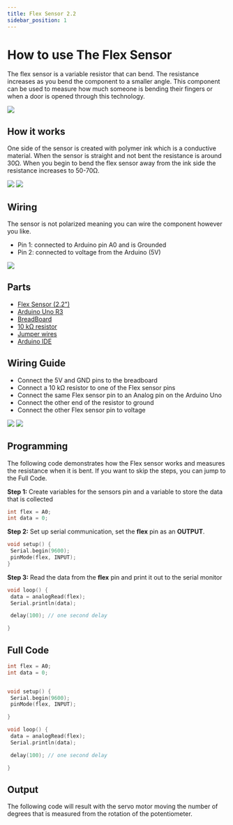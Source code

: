 ```yaml
---
title: Flex Sensor 2.2
sidebar_position: 1
---
```


# How to use The Flex Sensor

The flex sensor is a variable resistor that can bend. The resistance increases as you bend the component to a smaller angle. This component can be used to measure how much someone is bending their fingers or when a door is opened through this technology.


![](/img/docs/product_guide/2290(1).jpg)

## How it works
One side of the sensor is created with polymer ink which is a conductive material. When the sensor is straight and not bent the resistance is around 30Ω. When you begin to bend the flex sensor away from the ink side the resistance increases to 50-70Ω.

![](/img/docs/product_guide/2290(2).jpg) ![](/img/docs/product_guide/2290(3).jpg)

## Wiring
The sensor is not polarized meaning you can wire the component however you like. 

* Pin 1: connected to Arduino pin A0 and is Grounded
* Pin 2: connected to voltage from the Arduino (5V)

![](/img/docs/product_guide/2290(4).jpg) 

## Parts
* [Flex Sensor (2.2")](https://www.canadarobotix.com/products/2290)
* [Arduino Uno R3](https://www.canadarobotix.com/products/60)
* [BreadBoard](https://www.canadarobotix.com/products/223)
* [10 kΩ resistor](https://www.canadarobotix.com/products/1765)
* [Jumper wires](https://www.canadarobotix.com/products/922)
* [Arduino IDE](https://www.arduino.cc/en/software)


## Wiring Guide 

* Connect the 5V and GND pins to the breadboard
* Connect a 10 kΩ resistor to one of the Flex sensor pins
* Connect the same Flex sensor pin to an Analog pin on the Arduino Uno
* Connect the other end of the resistor to ground
* Connect the other Flex sensor pin to voltage

![](/img/docs/product_guide/2290(5).jpg)
![](/img/docs/product_guide/2290(6).jpg)

## Programming
<!-- ![](/img/docs/product_guide/2290(4).jpg) -->

The following code demonstrates how the Flex sensor works and measures the resistance when it is bent. If you want to skip the steps, you can jump to the Full Code. 

**Step 1:** Create variables for the sensors pin and a variable to store the data that is collected 

```c
int flex = A0;
int data = 0;
```

**Step 2:** Set up serial communication, set the **flex** pin as an **OUTPUT**. 

```c
void setup() {
 Serial.begin(9600);
 pinMode(flex, INPUT);
}
```

**Step 3:** Read the data from the **flex** pin and print it out to the serial monitor

```c
void loop() {
 data = analogRead(flex);
 Serial.println(data);

 delay(100); // one second delay

}
```

## Full Code

```c
int flex = A0;
int data = 0;


void setup() {
 Serial.begin(9600);
 pinMode(flex, INPUT);

}

void loop() {
 data = analogRead(flex);
 Serial.println(data);

 delay(100); // one second delay

}
```

## Output
The following code will result with the servo motor moving the number of degrees that is measured from the rotation
of the potentiometer.

<!-- ![](/img/docs/product_guide/1072_01.gif)
![](/img/docs/product_guide/1072_04.png) -->